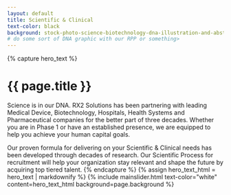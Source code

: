 ```yaml
---
layout: default
title: Scientific & Clinical
text-color: black
background: stock-photo-science-biotechnology-dna-illustration-and-abstract-illustration-1440959093.jpg
# do some sort of DNA graphic with our RPP or something> 
---
```

{% capture hero_text %}
# {{ page.title }}
Science is in our DNA. RX2 Solutions has been partnering with leading Medical Device, Biotechnology, Hospitals, Health Systems and Pharmaceutical companies for the better part of three decades.  Whether you are in Phase 1 or have an established presence, we are equipped to help you achieve your human capital goals.

Our proven formula for delivering on your Scientific & Clinical needs has been developed through decades of research. Our Scientific Process for recruitment will help your organization stay relevant and shape the future by acquiring top tiered talent.
{% endcapture %}
{% assign hero_text_html = hero_text | markdownify %}
{% include mainslider.html text-color="white" content=hero_text_html background=page.background %}


